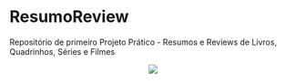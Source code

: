 # ResumoReview
Repositório de primeiro Projeto Prático - Resumos e Reviews de Livros, Quadrinhos, Séries e Filmes
<p align="center">
<img loading="lazy" src="http://img.shields.io/static/v1?label=STATUS&message=EM%20DESENVOLVIMENTO&color=GREEN&style=for-the-badge"/>
</p>